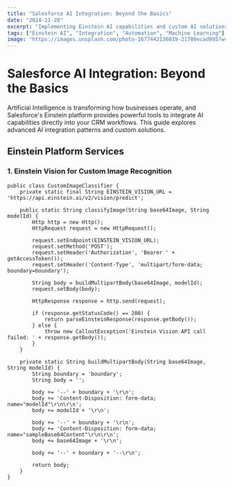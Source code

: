 ```yaml
---
title: "Salesforce AI Integration: Beyond the Basics"
date: "2024-11-28"
excerpt: "Implementing Einstein AI capabilities and custom AI solutions within Salesforce to automate complex business processes."
tags: ["Einstein AI", "Integration", "Automation", "Machine Learning"]
image: "https://images.unsplash.com/photo-1677442136019-21780ecad995?w=500&h=300&fit=crop"
---
```


# Salesforce AI Integration: Beyond the Basics

Artificial Intelligence is transforming how businesses operate, and Salesforce's Einstein platform provides powerful tools to integrate AI capabilities directly into your CRM workflows. This guide explores advanced AI integration patterns and custom solutions.

## Einstein Platform Services

### 1. Einstein Vision for Custom Image Recognition

```apex
public class CustomImageClassifier {
    private static final String EINSTEIN_VISION_URL = 'https://api.einstein.ai/v2/vision/predict';
    
    public static String classifyImage(String base64Image, String modelId) {
        Http http = new Http();
        HttpRequest request = new HttpRequest();
        
        request.setEndpoint(EINSTEIN_VISION_URL);
        request.setMethod('POST');
        request.setHeader('Authorization', 'Bearer ' + getAccessToken());
        request.setHeader('Content-Type', 'multipart/form-data; boundary=boundary');
        
        String body = buildMultipartBody(base64Image, modelId);
        request.setBody(body);
        
        HttpResponse response = http.send(request);
        
        if (response.getStatusCode() == 200) {
            return parseEinsteinResponse(response.getBody());
        } else {
            throw new CalloutException('Einstein Vision API call failed: ' + response.getBody());
        }
    }
    
    private static String buildMultipartBody(String base64Image, String modelId) {
        String boundary = 'boundary';
        String body = '';
        
        body += '--' + boundary + '\r\n';
        body += 'Content-Disposition: form-data; name="modelId"\r\n\r\n';
        body += modelId + '\r\n';
        
        body += '--' + boundary + '\r\n';
        body += 'Content-Disposition: form-data; name="sampleBase64Content"\r\n\r\n';
        body += base64Image + '\r\n';
        
        body += '--' + boundary + '--\r\n';
        
        return body;
    }
}
